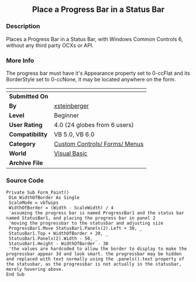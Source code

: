 ﻿<div align="center">

## Place a Progress Bar in a Status Bar


</div>

### Description

Places a Progress Bar in a Status Bar, with Windows Common Controls 6, without any third party OCXs or API.
 
### More Info
 
The progress bar must have it's Appearance property set to 0-ccFlat and its BorderStyle set to 0-ccNone, it may be located anywhere on the form.


<span>             |<span>
---                |---
**Submitted On**   |
**By**             |[xsteinberger](https://github.com/Planet-Source-Code/PSCIndex/blob/master/ByAuthor/xsteinberger.md)
**Level**          |Beginner
**User Rating**    |4.0 (24 globes from 6 users)
**Compatibility**  |VB 5\.0, VB 6\.0
**Category**       |[Custom Controls/ Forms/  Menus](https://github.com/Planet-Source-Code/PSCIndex/blob/master/ByCategory/custom-controls-forms-menus__1-4.md)
**World**          |[Visual Basic](https://github.com/Planet-Source-Code/PSCIndex/blob/master/ByWorld/visual-basic.md)
**Archive File**   |[](https://github.com/Planet-Source-Code/xsteinberger-place-a-progress-bar-in-a-status-bar__1-6015/archive/master.zip)





### Source Code

```
Private Sub Form_Paint()
 Dim WidthOfBorder As Single
 ScaleMode = vbTwips
 WidthOfBorder = (Width - ScaleWidth) / 4
 'assuming the progress bar is named ProgressBar1 and the status bar named StatusBar1, and placing the progress bar in panel 2
 'moving the progressbar to the statusbar and adjusting size
 ProgressBar1.Move StatusBar1.Panels(2).Left + 30, _
 StatusBar1.Top + WidthOfBorder + 20, _
 StatusBar1.Panels(2).Width - 50, _
 StatusBar1.Height - WidthOfBorder - 30
 'the values are hardcoded to allow the border to display to make the progressbar appear 3d and look smart. the progressbar may be hidden and replaced with text normally using the .panels().text property of the statusbar, as the progressbar is not actually in the statusbar, merely hovering above.
End Sub
```

